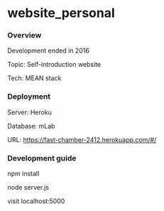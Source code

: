 # website_personal

### Overview

Development ended in 2016

Topic: Self-introduction website

Tech: MEAN stack

### Deployment 

Server: Heroku 

Database: mLab 

URL: https://fast-chamber-2412.herokuapp.com/#/

### Development guide

npm install

node server.js

visit localhost:5000

